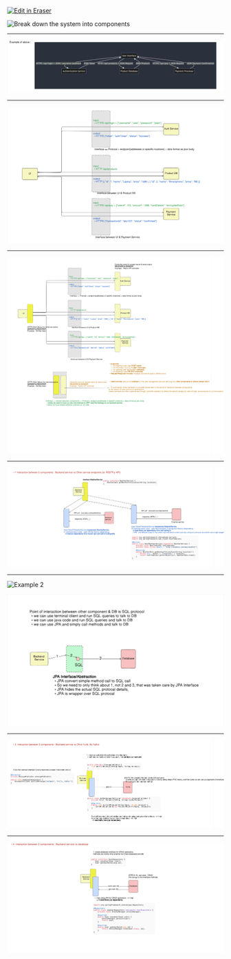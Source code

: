 <p><a target="_blank" href="https://app.eraser.io/workspace/4V79kdh82LGqWONFLrwu" id="edit-in-eraser-github-link"><img alt="Edit in Eraser" src="https://firebasestorage.googleapis.com/v0/b/second-petal-295822.appspot.com/o/images%2Fgithub%2FOpen%20in%20Eraser.svg?alt=media&amp;token=968381c8-a7e7-472a-8ed6-4a6626da5501"></a></p>

![Break down the system into components](undefined "Break down the system into components")

---

![Example of component to component communication](/.eraser/4V79kdh82LGqWONFLrwu___qnB6tOkrttS5pifXKfvMtsnVb153___---figure---QV7VkdYM7FFMz2xKAj7oU---figure---FRKWKTB68WhE7C2Kh1Qm0g.png "Example of component to component communication")



---

![Component to component HL view](/.eraser/4V79kdh82LGqWONFLrwu___qnB6tOkrttS5pifXKfvMtsnVb153___---figure---7xIVZ72kj0eFJWVXGuoN_---figure---MvCQOuIZ1H4yxQZpjtQeGA.png "Component to component HL view")

---

![Component to component HL view 2](/.eraser/4V79kdh82LGqWONFLrwu___qnB6tOkrttS5pifXKfvMtsnVb153___---figure---5deXf4BwEIFQQi5ek9qq4---figure---oFNwdsr3n0vFKUd9gdB58A.png "Component to component HL view 2")

---

![Example 1](/.eraser/4V79kdh82LGqWONFLrwu___qnB6tOkrttS5pifXKfvMtsnVb153___---figure---HC_nUBz_8p_sOoM0gqR-3---figure---Lftp0npW8UyktwK65XRw7g.png "Example 1")

---

![Example 2](undefined "Example 2")



![Figure 1](/.eraser/4V79kdh82LGqWONFLrwu___qnB6tOkrttS5pifXKfvMtsnVb153___---figure---65fNN6pMeg6YiiQupSkvB---figure---RRjEL48yJQlolwIbo3arXA.png "Figure 1")

---

![Example 3](/.eraser/4V79kdh82LGqWONFLrwu___qnB6tOkrttS5pifXKfvMtsnVb153___---figure---he1fn0KqOqgf2wPKweFDT---figure---7yy9Mf3phw6Y8TPa5QMbjg.png "Example 3")

---

![Exmple 4](/.eraser/4V79kdh82LGqWONFLrwu___qnB6tOkrttS5pifXKfvMtsnVb153___---figure---LhriGq63mVNlpXMcHDS5l---figure---deXmXr2dXr4h1jBeQ_MNmQ.png "Exmple 4")






<!--- Eraser file: https://app.eraser.io/workspace/4V79kdh82LGqWONFLrwu --->